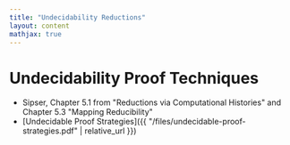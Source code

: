 ```yaml
---
title: "Undecidability Reductions"
layout: content
mathjax: true
---
```


# Undecidability Proof Techniques

+ Sipser, Chapter 5.1 from "Reductions via Computational Histories" and Chapter 5.3 "Mapping Reducibility"
+ [Undecidable Proof Strategies]({{ "/files/undecidable-proof-strategies.pdf" | relative_url }})
